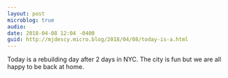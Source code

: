 ```yaml
---
layout: post
microblog: true
audio: 
date: 2018-04-08 12:04 -0400
guid: http://mjdescy.micro.blog/2018/04/08/today-is-a.html
---
```

Today is a rebuilding day after 2 days in NYC. The city is fun but we are all happy to be back at home.
